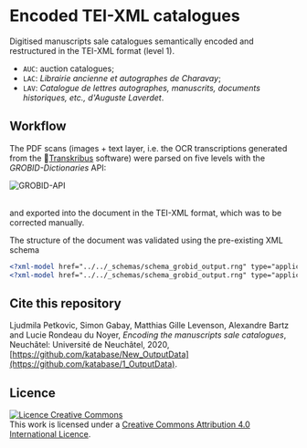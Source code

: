 # Encoded TEI-XML catalogues

Digitised manuscripts sale catalogues semantically encoded and restructured in the TEI-XML format (level 1).

* `AUC`: auction catalogues;
* `LAC`: _Librairie ancienne et autographes de Charavay_;
* `LAV`: _Catalogue de lettres autographes, manuscrits, documents historiques, etc., d'Auguste Laverdet_.

## Workflow

The PDF scans (images + text layer, i.e. the OCR transcriptions generated from the [Transkribus](https://readcoop.eu/transkribus/?sc=Transkribus) software) were parsed on five levels with the _GROBID-Dictionaries_ API:



![GROBID-API](/Volumes/LaCie/Toolkit/Mirror/New_OutputData/img/GROBID-API.png)

<br> and exported into the document in the TEI-XML format, which was to be corrected manually.

The structure of the document was validated using the pre-existing XML schema

```xml
<?xml-model href="../../_schemas/schema_grobid_output.rng" type="application/xml" schematypens="http://relaxng.org/ns/structure/1.0"?>
<?xml-model href="../../_schemas/schema_grobid_output.rng" type="application/xml" schematypens="http://purl.oclc.org/dsdl/schematron"?>
```



## Cite this repository

Ljudmila Petkovic, Simon Gabay, Matthias Gille Levenson, Alexandre Bartz and Lucie Rondeau du Noyer, _Encoding the manuscripts sale catalogues_, Neuchâtel: Université de Neuchâtel, 2020, [https://github.com/katabase/New_OutputData](https://github.com/katabase/1_OutputData).

## Licence

<a rel="license" href="http://creativecommons.org/licenses/by/4.0/"><img alt="Licence Creative Commons" style="border-width:0" src="https://i.creativecommons.org/l/by/4.0/88x31.png" /></a><br />This work is licensed under a <a rel="license" href="http://creativecommons.org/licenses/by/4.0/">Creative Commons Attribution 4.0 International Licence</a>.